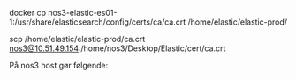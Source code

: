 docker cp nos3-elastic-es01-1:/usr/share/elasticsearch/config/certs/ca/ca.crt /home/elastic/elastic-prod/

scp /home/elastic/elastic-prod/ca.crt nos3@10.51.49.154:/home/nos3/Desktop/Elastic/cert/ca.crt 

På nos3 host gør følgende:
